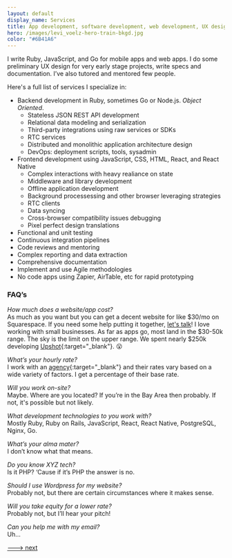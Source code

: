 ```yaml
---
layout: default
display_name: Services
title: App development, software development, web development, UX design
hero: /images/levi_voelz-hero-train-bkgd.jpg
color: "#6B41A6"
---
```

I write Ruby, JavaScript, and Go for mobile apps and web apps. I do some preliminary UX design for very early stage projects, write specs and documentation. I’ve also tutored and mentored few people.

Here's a full list of services I specialize in:
- Backend development in Ruby, sometimes Go or Node.js. _Object Oriented_.
  - Stateless JSON REST API development
  - Relational data modeling and serialization
  - Third-party integrations using raw services or SDKs
  - RTC services
  - Distributed and monolithic application architecture design
  - DevOps: deployment scripts, tools, sysadmin
- Frontend development using JavaScript, CSS, HTML, React, and React Native
  - Complex interactions with heavy realiance on state
  - Middleware and library development
  - Offline application development
  - Background processessing and other browser leveraging strategies
  - RTC clients
  - Data syncing
  - Cross-browser compatibility issues debugging
  - Pixel perfect design translations
- Functional and unit testing
- Continuous integration pipelines
- Code reviews and mentoring
- Complex reporting and data extraction
- Comprehensive documentation
- Implement and use Agile methodologies
- No code apps using Zapier, AirTable, etc for rapid prototyping

### FAQ’s

_How much does a website/app cost?_<br />
As much as you want but you can get a decent website for like $30/mo on Squarespace. If you need some help putting it together, [let's talk](/contact)! I love working with small businesses. As far as apps go, most land in the $30-50k range. The sky is the limit on the upper range. We spent nearly $250k developing [Upshot](https://upshotstories.com){:target="_blank"}. 😮

_What’s your hourly rate?_<br />
I work with an [agency](https://www.10xmanagement.com/){:target="_blank"} and their rates vary based on a wide variety of factors. I get a percentage of their base rate.

_Will you work on-site?_<br />
Maybe. Where are you located? If you’re in the Bay Area then probably. If not, it's possible but not likely.

_What development technologies to you work with?_<br />
Mostly Ruby, Ruby on Rails, JavaScript, React, React Native, PostgreSQL, Nginx, Go.

_What’s your alma mater?_<br />
I don’t know what that means.

_Do you know XYZ tech?_<br />
Is it PHP? ‘Cause if it’s PHP the answer is no.

_Should I use Wordpress for my website?_<br />
Probably not, but there are certain circumstances where it makes sense.

_Will you take equity for a lower rate?_<br />
Probably not, but I’ll hear your pitch!

_Can you help me with my email?_<br />
Uh…

[---> next](/skills)
